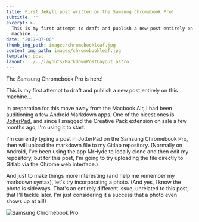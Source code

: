 ```yaml
---
title: First Jekyll post written on the Samsung Chromebook Pro!
subtitle: ''
excerpt: >-
  This is my first attempt to draft and publish a new post entirely on this
  machine...
date: '2017-07-06'
thumb_img_path: images/chromebookleaf.jpg
content_img_path: images/chromebookleaf.jpg
template: post
layout: ../../layouts/MarkdownPostLayout.astro
---
```

The Samsung Chromebook Pro is here!

This is my first attempt to draft and publish a new post entirely on this machine...

<!-- more -->

In preparation for this move away from the Macbook Air, I had been auditioning a few Android Markdown apps. One of the nicest ones is [JotterPad](https://play.google.com/store/apps/details?id=com.jotterpad.x), and since I snagged the Creative Pack extension on sale a few months ago, I'm using it to start.

I'm currently typing a post in JotterPad on the Samsung Chromebook Pro, then will upload the markdown file to my Gitlab repository. (Normally on Android, I've been using the app MrHyde to locally clone and then edit my repository, but for this post, I'm going to try uploading the file directly to Gitlab via the Chrome web interface.)

And just to make things more interesting (and help me remember my markdown syntax), let's try incorporating a photo. (And yes, I know the photo is sideways. That's an entirely different issue, unrelated to this post, that I'll tackle later. I'm just considering it a success that a photo even shows up at all!)

![Samsung Chromebook Pro](https://lh3.googleusercontent.com/pw/AM-JKLVXLDH3id8byDvCQStDBzIu-NLPauK5VYtRMW7N5SSZI4cx796QPOFvOQ-PD-DgPqTb8bWxGO9QMSFfZ1NpUbABFxrQE7pcBsTZ4acwDXPBATOKOGghT-KpTgIHw3t1IRFLlghF86-xIiUtduRJF23Y3A=w250.jpg)